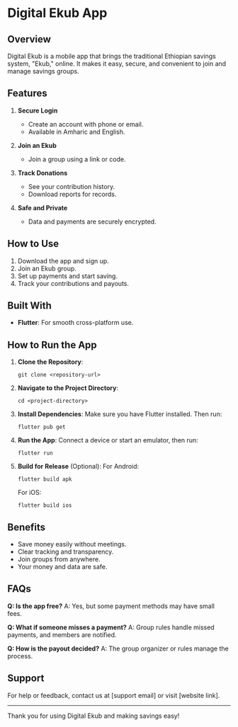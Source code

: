 # Digital Ekub App 

## Overview
Digital Ekub is a mobile app that brings the traditional Ethiopian savings system, "Ekub," online. It makes it easy, secure, and convenient to join and manage savings groups.

## Features
1. **Secure Login**
   - Create an account with phone or email.
   - Available in Amharic and English.

2. **Join an Ekub**
   - Join a group using a link or code.

3. **Track Donations**
   - See your contribution history.
   - Download reports for records.

4. **Safe and Private**
   - Data and payments are securely encrypted.


## How to Use
1. Download the app and sign up.
2. Join an Ekub group.
3. Set up payments and start saving.
4. Track your contributions and payouts.

## Built With
- **Flutter**: For smooth cross-platform use.

## How to Run the App
1. **Clone the Repository**: 
   ```
   git clone <repository-url>
   ```
2. **Navigate to the Project Directory**: 
   ```
   cd <project-directory>
   ```
3. **Install Dependencies**: 
   Make sure you have Flutter installed. Then run:
   ```
   flutter pub get
   ```
4. **Run the App**: 
   Connect a device or start an emulator, then run:
   ```
   flutter run
   ```
5. **Build for Release** (Optional):
   For Android:
   ```
   flutter build apk
   ```
   For iOS:
   ```
   flutter build ios
   ```

## Benefits
- Save money easily without meetings.
- Clear tracking and transparency.
- Join groups from anywhere.
- Your money and data are safe.

## FAQs
**Q: Is the app free?**
A: Yes, but some payment methods may have small fees.

**Q: What if someone misses a payment?**
A: Group rules handle missed payments, and members are notified.

**Q: How is the payout decided?**
A: The group organizer or rules manage the process.

## Support
For help or feedback, contact us at [support email] or visit [website link].

---
Thank you for using Digital Ekub and making savings easy!

